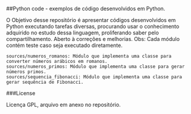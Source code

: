 ##Python code - exemplos de código desenvolvidos em Python.

O Objetivo desse repositório é apresentar códigos desenvolvidos em Python executando tarefas diversas, procurando usar o conhecimento adquirido no estudo dessa linguagem, proliferando saber pelo compartilhamento. Aberto à correções e melhorias. Obs: Cada módulo contém teste caso seja executado diretamente.

```
sources/numeros_romanos: Módulo que implementa uma classe para converter números arábicos em romanos.
sources/numeros_primos: Módulo que implementa uma classe para gerar números primos.
sources/sequencia_fibonacci: Módulo que implementa uma classe para gerar sequência de Fibonacci.
```

###License

Licença GPL, arquivo em anexo no repositório.
